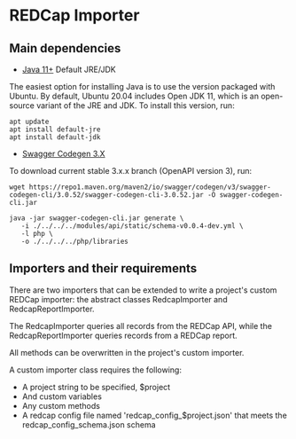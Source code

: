 # REDCap Importer

## Main dependencies
- [Java 11+](https://www.oracle.com/java/technologies/) Default JRE/JDK

The easiest option for installing Java is to use the version packaged with Ubuntu. By default, Ubuntu 20.04 includes Open JDK 11, which is an open-source variant of the JRE and JDK.
To install this version, run:
```
apt update
apt install default-jre
apt install default-jdk
```

- [Swagger Codegen 3.X](https://github.com/swagger-api/swagger-codegen/tree/3.0.0)

To download current stable 3.x.x branch (OpenAPI version 3), run:
```
wget https://repo1.maven.org/maven2/io/swagger/codegen/v3/swagger-codegen-cli/3.0.52/swagger-codegen-cli-3.0.52.jar -O swagger-codegen-cli.jar

java -jar swagger-codegen-cli.jar generate \
   -i ./../../../modules/api/static/schema-v0.0.4-dev.yml \
   -l php \
   -o ./../../../php/libraries
```

## Importers and their requirements

There are two importers that can be extended to write a project's custom REDCap importer:
the abstract classes RedcapImporter and RedcapReportImporter.

The RedcapImporter queries all records from the REDCap API, while the RedcapReportImporter
queries records from a REDCap report.

All methods can be overwritten in the project's custom importer.

A custom importer class requires the following:
- A project string to be specified, $project
- And custom variables
- Any custom methods
- A redcap config file named 'redcap_config_$project.json' that meets the redcap_config_schema.json schema
